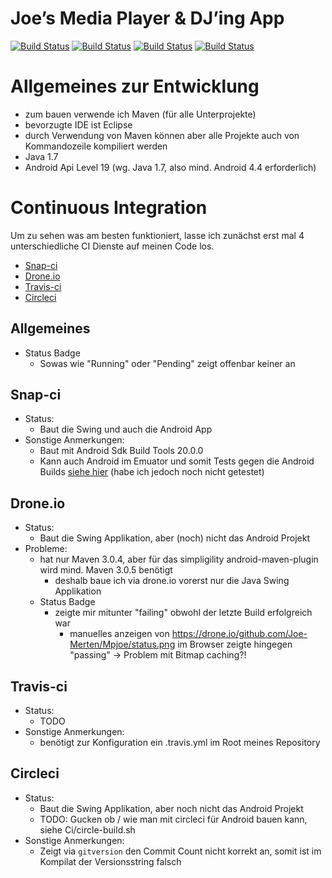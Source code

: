 Joe’s Media Player & DJ’ing App
===============================

[![Build Status](https://snap-ci.com/Joe-Merten/Mpjoe/branch/master/build_image)](https://snap-ci.com/Joe-Merten/Mpjoe)
[![Build Status](https://drone.io/github.com/Joe-Merten/Mpjoe/status.png)](https://drone.io/github.com/Joe-Merten/Mpjoe)
[![Build Status](https://travis-ci.org/Joe-Merten/Mpjoe.svg?branch=master)](https://travis-ci.org/Joe-Merten/Mpjoe)
[![Build Status](https://circleci.com/gh/Joe-Merten/Mpjoe.svg?style=shield)](https://circleci.com/gh/Joe-Merten/Mpjoe)


Allgemeines zur Entwicklung
===========================
- zum bauen verwende ich Maven (für alle Unterprojekte)
- bevorzugte IDE ist Eclipse
- durch Verwendung von Maven können aber alle Projekte auch von Kommandozeile kompiliert werden
- Java 1.7
- Android Api Level 19 (wg. Java 1.7, also mind. Android 4.4 erforderlich)


Continuous Integration
======================

Um zu sehen was am besten funktioniert, lasse ich zunächst erst mal 4 unterschiedliche CI Dienste auf meinen Code los.

- [Snap-ci](https://snap-ci.com/Joe-Merten/Mpjoe)
- [Drone.io](https://drone.io/github.com/Joe-Merten/Mpjoe)
- [Travis-ci](https://travis-ci.org/Joe-Merten/Mpjoe)
- [Circleci](https://circleci.com/gh/Joe-Merten/Mpjoe)


Allgemeines
-----------
- Status Badge
  - Sowas wie "Running" oder "Pending" zeigt offenbar keiner an


Snap-ci
-------
- Status:
  - Baut die Swing und auch die Android App
- Sonstige Anmerkungen:
  - Baut mit Android Sdk Build Tools 20.0.0
  - Kann auch Android im Emuator und somit Tests gegen die Android Builds [siehe hier](https://docs.snap-ci.com/the-ci-environment/languages/android/)
    (habe ich jedoch noch nicht getestet)


Drone.io
--------
- Status:
  - Baut die Swing Applikation, aber (noch) nicht das Android Projekt
- Probleme:
  - hat nur Maven 3.0.4, aber für das simpligility android-maven-plugin wird mind. Maven 3.0.5 benötigt
    - deshalb baue ich via drone.io vorerst nur die Java Swing Applikation
  - Status Badge
    - zeigte mir mitunter "failing" obwohl der letzte Build erfolgreich war
      - manuelles anzeigen von https://drone.io/github.com/Joe-Merten/Mpjoe/status.png im Browser zeigte hingegen "passing" -> Problem mit Bitmap caching?!


Travis-ci
---------
- Status:
  - TODO
- Sonstige Anmerkungen:
  - benötigt zur Konfiguration ein .travis.yml im Root meines Repository


Circleci
--------
- Status:
  - Baut die Swing Applikation, aber noch nicht das Android Projekt
  - TODO: Gucken ob / wie man mit circleci für Android bauen kann, siehe Ci/circle-build.sh
- Sonstige Anmerkungen:
  - Zeigt via `gitversion` den Commit Count nicht korrekt an, somit ist im Kompilat der Versionsstring falsch
